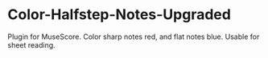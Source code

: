 # Color-Halfstep-Notes-Upgraded
Plugin for MuseScore. Color sharp notes red, and flat notes blue. Usable for sheet reading.
